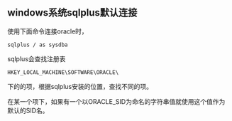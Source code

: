windows系统sqlplus默认连接
---------------------------------------------------------
使用下面命令连接oracle时，

```
sqlplus / as sysdba 
```

sqlplus会查找注册表


```
HKEY_LOCAL_MACHINE\SOFTWARE\ORACLE\
```

下的的项，根据sqlplus安装的位置，查找不同的项。


在某一个项下，如果有一个以ORACLE_SID为命名的字符串值就使用这个值作为默认的SID名。
